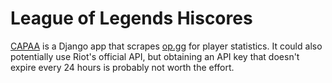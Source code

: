 # League of Legends Hiscores
[CAPAA](https://capaa.herokuapp.com) is a Django app that scrapes [op.gg](http://na.op.gg/) for player statistics. It could also potentially use Riot's official API, but obtaining an API key that doesn't expire every 24 hours is probably not worth the effort.
